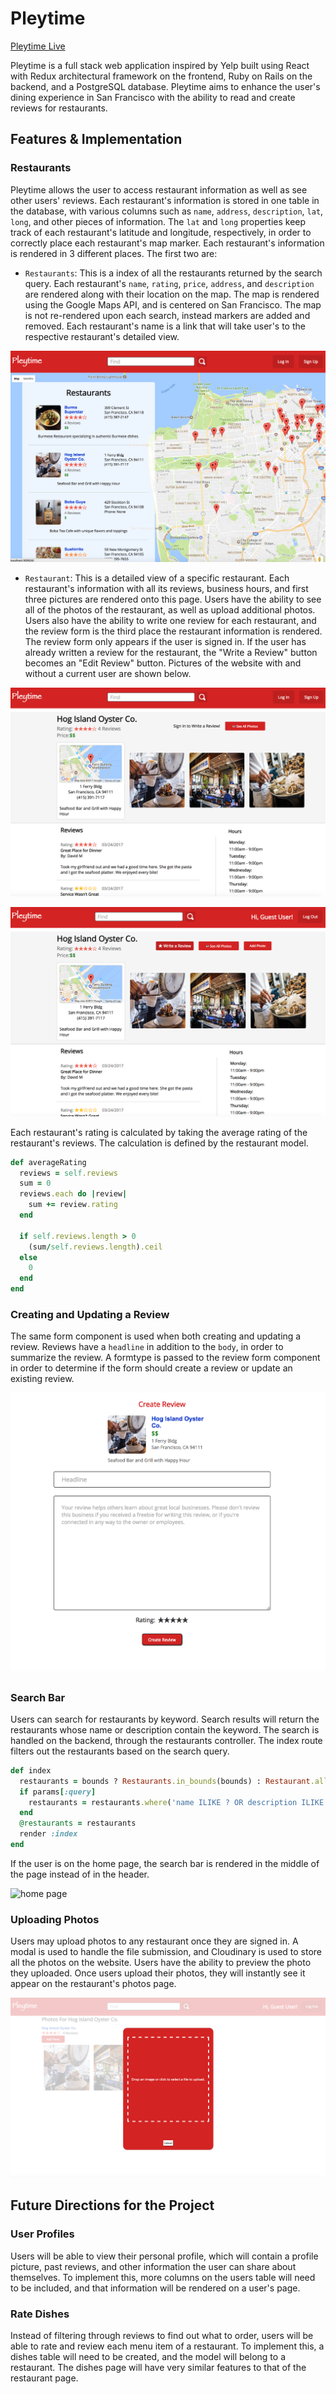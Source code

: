 # Pleytime

[Pleytime Live][heroku]

[heroku]: https://pleytime.herokuapp.com/

Pleytime is a full stack web application inspired by Yelp built using React with Redux architectural framework on the frontend, Ruby on Rails on the backend, and a PostgreSQL database. Pleytime aims to enhance the user's dining experience in San Francisco with the ability to read and create reviews for restaurants.


## Features & Implementation

### Restaurants

Pleytime allows the user to access restaurant information as well as see other users' reviews.  Each restaurant's information is stored in one table in the database, with various columns such as `name`, `address`, `description`, `lat`, `long`, and other pieces of information.  The `lat` and `long`  properties keep track of each restaurant's latitude and longitude, respectively, in order to correctly place each restaurant's map marker. Each restaurant's information is rendered in 3 different places.  The first two are:

* `Restaurants`: This is a index of all the restaurants returned by the search query.  Each restaurant's `name`, `rating`, `price`, `address`, and `description` are rendered along with their location on the map. The map is rendered using the Google Maps API, and is centered on San Francisco. The map is not re-rendered upon each search, instead markers are added and removed. Each restaurant's name is a link that will take user's to the respective restaurant's detailed view.

![index page](readME_photos/index-page.png)

* `Restaurant`: This is a detailed view of a specific restaurant.  Each restaurant's information with all its reviews, business hours, and first three pictures are rendered onto this page.  Users have the ability to see all of the photos of the restaurant, as well as upload additional photos. Users also have the ability to write one review for each restaurant, and the review form is the third place the restaurant information is rendered. The review form only appears if the user is signed in. If the user has already written a review for the restaurant, the "Write a Review" button becomes an "Edit Review" button. Pictures of the website with and without a current user are shown below.

![detail page](readME_photos/detail-page.png)


![detail signedin page](readME_photos/detail-signedin-page.png)

Each restaurant's rating is calculated by taking the average rating of the restaurant's reviews.  The calculation is defined by the restaurant model.

```ruby
def averageRating
  reviews = self.reviews
  sum = 0
  reviews.each do |review|
    sum += review.rating
  end

  if self.reviews.length > 0
    (sum/self.reviews.length).ceil
  else
    0
  end
end
```

### Creating and Updating a Review

The same form component is used when both creating and updating a review.  Reviews have a `headline` in addition to the `body`, in order to summarize the review. A formtype is passed to the review form component in order to determine if the form should create a review or update an existing review.  

![review form page](readME_photos/review-form-page.png)

### Search Bar

Users can search for restaurants by keyword.  Search results will return the restaurants whose name or description contain the keyword.  The search is handled on the backend, through the restaurants controller. The index route filters out the restaurants based on the search query.

```ruby
def index
  restaurants = bounds ? Restaurants.in_bounds(bounds) : Restaurant.all
  if params[:query]
    restaurants = restaurants.where('name ILIKE ? OR description ILIKE ?', "%#{params[:query]}%", "%#{params[:query]}%")
  end
  @restaurants = restaurants
  render :index
end
```

If the user is on the home page, the search bar is rendered in the middle of the page instead of in the header.

![home page](readME_photos/home-page.png)

### Uploading Photos

Users may upload photos to any restaurant once they are signed in.  A modal is used to handle the file submission, and Cloudinary is used to store all the photos on the website. Users have the ability to preview the photo they uploaded. Once users upload their photos, they will instantly see it appear on the restaurant's photos page.

![upload page](readME_photos/upload.png)

## Future Directions for the Project

### User Profiles

Users will be able to view their personal profile, which will contain a profile picture, past reviews, and other information the user can share about themselves. To implement this, more columns on the users table will need to be included, and that information will be rendered on a user's page.

### Rate Dishes

Instead of filtering through reviews to find out what to order, users will be able to rate and review each menu item of a restaurant. To implement this, a dishes table will need to be created, and the model will belong to a restaurant.  The dishes page will have very similar features to that of the restaurant page.
